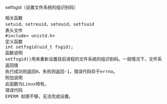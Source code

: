 setfsgid（设置文件系统的组识别码）
<pre>相关函数
setuid，setreuid，seteuid，setfsuid
表头文件
#include< unistd.h>
定义函数
int setfsgid(uid_t fsgid);
函数说明
setfsgid()用来重新设置目前进程的文件系统的组识别码。一般情况下，文件系统的组识别码(fsgid)与有效的组识别码(egid)是相同的。如果是超级用户调用此函数，参数fsgid 可以为任何值，否则参数fsgid必须为real/effective/saved的组识别码之一。
返回值
执行成功则返回0，失败则返回-1，错误代码存于errno。
附加说明
此函数为Linux特有。
错误代码
EPERM 权限不够，无法完成设置。</pre>